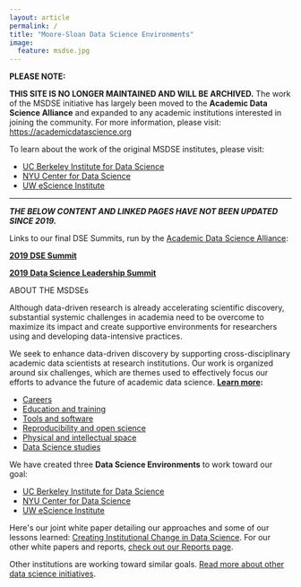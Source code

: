 ```yaml
---
layout: article
permalink: /
title: "Moore-Sloan Data Science Environments"
image:
  feature: msdse.jpg
---
```



<!-- <div class="home">

 <h1 class="page-heading">We are awesome</h1> -->

**PLEASE NOTE:** 

**THIS SITE IS NO LONGER MAINTAINED AND WILL BE ARCHIVED.**
The work of the MSDSE initiative has largely been moved to the **Academic Data Science Alliance** and expanded to any academic institutions interested in joining the community. 
For more information, please visit: https://academicdatascience.org

To learn about the work of the original MSDSE institutes, please visit:
- [UC Berkeley Institute for Data Science](/ucb)
- [NYU Center for Data Science](/nyu)
- [UW eScience Institute](/uw)

-------  
***THE BELOW CONTENT AND LINKED PAGES HAVE NOT BEEN UPDATED SINCE 2019.***

Links to our final DSE Summits, run by the [Academic Data Science Alliance](https://academicdatascience.org):

**[2019 DSE Summit](https://sites.google.com/msdse.org/summit2019/home)**

**[2019 Data Science Leadership Summit](https://sites.google.com/msdse.org/datascienceleadership2019/home)**

  
ABOUT THE MSDSEs

Although data-driven research is already accelerating scientific discovery, substantial systemic challenges in academia need to be overcome to maximize its impact and create supportive environments for researchers using and developing data-intensive practices. 

We seek to enhance data-driven discovery by supporting cross-disciplinary academic data scientists at research institutions. Our work is organized around six challenges, which are themes used to effectively focus our efforts to advance the future of academic data science. **[Learn more](/themes):**

- [Careers](/themes/#careers)
- [Education and training](/themes/#education)
- [Tools and software](/themes/#tools)
- [Reproducibility and open science](/themes/#reproducibility)
- [Physical and intellectual space](/themes/#space) 
- [Data Science studies](themes/#ethnography)

We have created three **Data Science Environments** to work toward our goal: 

- [UC Berkeley Institute for Data Science](/ucb)
- [NYU Center for Data Science](/nyu)
- [UW eScience Institute](/uw)

Here's our joint white paper detailing our approaches and some of our lessons learned: [Creating Institutional Change in Data Science](/creating_institutional_change.html). 
For our other white papers and reports, [check out our Reports page](/reports).

Other institutions are working toward similar goals. [Read more about other data science initiatives](/environments#others). 
